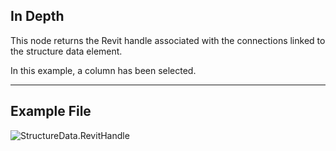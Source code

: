 ## In Depth
This node returns the Revit handle associated with the connections linked to the structure data element.

In this example, a column has been selected.
___
## Example File

![StructureData.RevitHandle](./AdvanceSteel.ConnectionAutomation.Nodes.StructureData.RevitHandle_img.jpg)